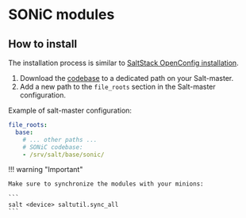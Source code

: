 # SONiC modules

## How to install

The installation process is similar to [SaltStack OpenConfig installation](/SaltStack-OpenConfig/installation.md).

1. Download the [codebase](https://github.com/criteo/sonic-saltstack) to a dedicated path on your Salt-master.
2. Add a new path to the `file_roots` section in the Salt-master configuration.

Example of salt-master configuration:

```yaml
file_roots:
  base:
    # ... other paths ...
    # SONiC codebase:
    - /srv/salt/base/sonic/
```

!!! warning "Important"

    Make sure to synchronize the modules with your minions:

    ```
    salt <device> saltutil.sync_all
    ```
